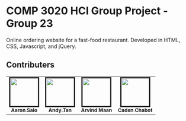 # COMP 3020 HCI Group Project - Group 23

Online ordering website for a fast-food restaurant.
Developed in HTML, CSS, Javascript, and jQuery.
## Contributers

<table>
<tr>
    <td style="text-align: center;">
        <a href="https://github.com/aaronsalo">
            <img src="https://avatars2.githubusercontent.com/u/55711630?s=460&v=4" width="75px;"style="border:solid;"/>
            <br/>
            <sub>
                <b>Aaron Salo</b>
            </sub>
        </a>
    </td>
    <td style="text-align: center;">
        <a href="https://github.com/andy-tan7">
            <img src="https://avatars2.githubusercontent.com/u/33612287?s=460&v=4" width="75px;" style="border:solid;"/>
            <br/>
            <sub>
                <b>Andy Tan</b>
            </sub>
        </a>
    </td>
        <td style="text-align: center;">
        <a href="https://github.com/arvind-maan">
            <img src="https://avatars3.githubusercontent.com/u/29124297?s=460&u=a3056b42ea57a516d23f726b109916c1f2dc47e9&v=4" width="75px;" style="border:solid;"/>
            <br/>
            <sub>
                <b>Arvind Maan</b>
            </sub>
        </a>
    </td>
        <td style="text-align: center;">
        <a href="https://github.com/cadenchabot">
            <img src="https://avatars2.githubusercontent.com/u/46728740?s=460&u=f074d2ef6f1a9548be2a5c7ab68e0afe6890269f&v=4" width="75px;" style="border:solid;"/>
            <br/>
            <sub>
                <b>Caden Chabot</b>
            </sub>
        </a>
    </td>
</tr>
</table>


